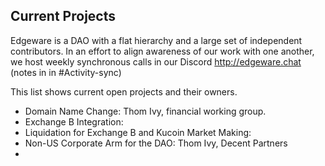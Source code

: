 ## Current Projects

Edgeware is a DAO with a flat hierarchy and a large set of independent contributors. In an effort to align awareness of our work with one another, we host weekly synchronous calls in our Discord http://edgeware.chat (notes in in #Activity-sync)


This list shows current open projects and their owners.

- Domain Name Change: Thom Ivy, financial working group.
- Exchange B Integration:
- Liquidation for Exchange B and Kucoin Market Making: 
- Non-US Corporate Arm for the DAO: Thom Ivy, Decent Partners
- 
